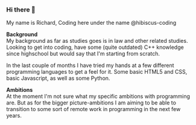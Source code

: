 ### Hi there 👋 

My name is Richard, Coding here under the name @hibiscus-coding

**Background** <br/>
My background as far as studies goes is in law and other related studies. 
Looking to get into coding, have some (quite outdated) C++ knowledge since highschool but would say that I'm starting from scratch.

In the last couple of months I have tried my hands at a few different programming languages to get a feel for it. Some basic HTML5 and CSS, basic Javascript, as well as some Python.

**Ambitions** <br/>
At the moment I'm not sure what my specific ambitions with programming are. But as for the bigger picture-ambitions I am aiming to be able to transition to some sort of remote work in programming in the next few years.


